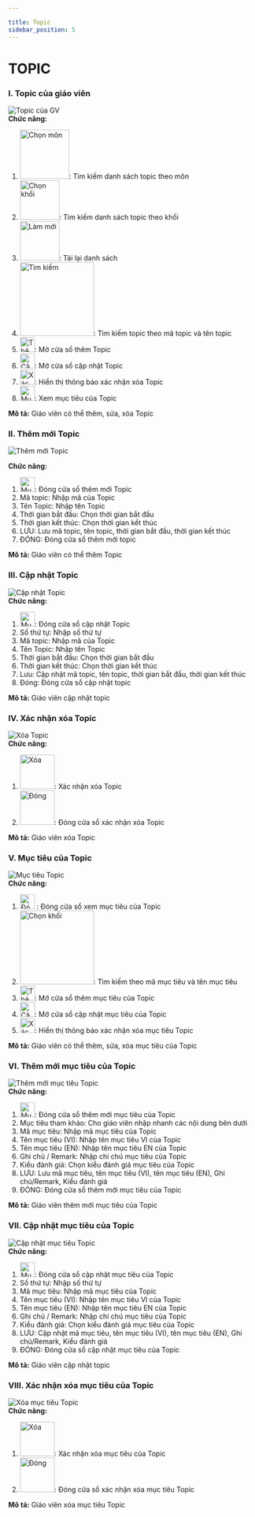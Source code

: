 ```yaml
---

title: Topic
sidebar_position: 5
---
```


# TOPIC

### I. Topic của giáo viên
![Topic của GV](/img/giao-vien/topic/topic-cua-GV.png)  
__Chức năng:__ 
1. <img src="/img/chung/chon-mon.png" alt="Chọn môn" width="100" />: Tìm kiếm danh sách topic theo môn  
2. <img src="/img/giao-vien/topic/chon-khoi.png" alt="Chọn khối" width="80" />: Tìm kiếm danh sách topic theo khối
3. <img src="/img/chung/lam-moi.png" alt="Làm mới" width="80" />: Tải lại danh sách
4. <img src="/img/chung/tim-kiem.png" alt="Tìm kiếm" width="150" />: Tìm kiếm topic theo mã topic và tên topic 
5. <img src="/img/chung/them.png" alt="Thêm" width="30" />: Mở cửa sổ thêm Topic 
6. <img src="/img/chung/cap-nhat.png" alt="Cập nhật" width="30" />: Mở cửa sổ cập nhật Topic 
7. <img src="/img/chung/xac-nhan.png" alt="Xác nhận" width="30" />: Hiển thị thông báo xác nhận xóa Topic 
8. <img src="/img/giao-vien/topic/muc-tieu.png" alt="Mục tiêu" width="30" />: Xem mục tiêu của Topic


__Mô tả:__ Giáo viên có thể thêm, sửa, xóa Topic 

### II. Thêm mới Topic
![Thêm mới Topic](/img/giao-vien/topic/them-moi.png)  

__Chức năng:__  
1. <img src="/img/chung/dong.png" alt="Mục tiêu" width="30" />: Đóng cửa sổ thêm mới Topic 
2. Mã topic: Nhập mã của Topic 
3. Tên Topic: Nhập tên Topic 
4. Thời gian bắt đầu: Chọn thời gian bắt đầu 
5. Thời gian kết thúc: Chọn thời gian kết thúc 
6. LƯU: Lưu mã topic, tên topic, thời gian bắt đầu, thời gian kết thúc 
7. ĐÓNG: Đóng cửa sổ thêm mới topic  

__Mô tả:__ Giáo viên có thể thêm Topic  

### III. Cập nhật Topic
![Cập nhật Topic](/img/giao-vien/topic/cap-nhat-topic.png)  
__Chức năng:__ 
1. <img src="/img/chung/dong.png" alt="Mục tiêu" width="30" />: Đóng cửa sổ cập nhật Topic 
2. Số thứ tự: Nhập số thứ tự
3. Mã topic: Nhập mã của Topic 
4. Tên Topic: Nhập tên Topic 
5. Thời gian bắt đầu: Chọn thời gian bắt đầu 
6. Thời gian kết thúc: Chọn thời gian kết thúc 
7. Lưu: Cập nhật mã topic, tên topic, thời gian bắt đầu, thời gian kết thúc 
8. Đóng: Đóng cửa sổ cập nhật topic  

__Mô tả:__ Giáo viên cập nhật topic 

### IV. Xác nhận xóa Topic 
![Xóa Topic](/img/giao-vien/topic/xoa.png)  
__Chức năng:__
1. <img src="/img/chung/ok.png" alt="Xóa" width="70" />: Xác nhận xóa Topic 
2. <img src="/img/chung/cancel.png" alt="Đóng" width="70" />: Đóng cửa sổ xác nhận xóa Topic  

__Mô tả:__ Giáo viên xóa Topic

### V. Mục tiêu của Topic 
![Mục tiêu Topic](/img/giao-vien/topic/muc-tieu-topic.png)  
__Chức năng:__ 
1. <img src="/img/giao-vien/topic/dong-muc-tieu.png" alt="Đóng" width="30" /> : Đóng cửa sổ xem mục tiêu của Topic 
2. <img src="/img/chung/tim-kiem.png" alt="Chọn khối" width="150" />: Tìm kiếm theo mã mục tiêu và tên mục tiêu
3. <img src="/img/chung/them.png" alt="Thêm" width="30" />: Mở cửa sổ thêm mục tiêu của Topic 
4. <img src="/img/chung/cap-nhat.png" alt="Cập nhật" width="30" />: Mở cửa sổ cập nhật mục tiêu của Topic 
5. <img src="/img/chung/xac-nhan.png" alt="Xác nhận" width="30" />: Hiển thị thông báo xác nhận xóa mục tiêu Topic 


__Mô tả:__ Giáo viên có thể thêm, sửa, xóa mục tiêu của Topic  

### VI. Thêm mới mục tiêu của Topic
![Thêm mới mục tiêu Topic](/img/giao-vien/topic/them-moi-muc-tieu.png)  
__Chức năng:__
1. <img src="/img/chung/dong.png" alt="Mục tiêu" width="30" />: Đóng cửa sổ thêm mới mục tiêu của Topic 
2. Mục tiêu tham khảo: Cho giáo viên nhập nhanh các nội dung bên dưới 
3. Mã mục tiêu: Nhập mã mục tiêu của Topic 
4. Tên mục tiêu (VI): Nhập tên mục tiêu VI của Topic 
5. Tên mục tiêu (EN): Nhập tên mục tiêu EN của Topic 
6. Ghi chú / Remark: Nhập chi chú mục tiêu của Topic 
7. Kiểu đánh giá: Chọn kiểu đánh giá mục tiêu của Topic 
8. LƯU: Lưu mã mục tiêu, tên mục tiêu (VI), tên mục tiêu (EN), Ghi chú/Remark, 
Kiểu đánh giá 
9. ĐÓNG: Đóng cửa sổ thêm mới mục tiêu của Topic  

__Mô tả:__ Giáo viên thêm mới mục tiêu của Topic  

### VII. Cập nhật mục tiêu của Topic
![Cập nhật mục tiêu Topic](/img/giao-vien/topic/cap-nhat-muc-tieu.png)  
__Chức năng:__ 
1. <img src="/img/chung/dong.png" alt="Mục tiêu" width="30" />: Đóng cửa sổ cập nhật mục tiêu của Topic 
2. Số thứ tự: Nhập số thứ tự
3. Mã mục tiêu: Nhập mã mục tiêu của Topic 
4. Tên mục tiêu (VI): Nhập tên mục tiêu VI của Topic 
5. Tên mục tiêu (EN): Nhập tên mục tiêu EN của Topic 
6. Ghi chú / Remark: Nhập chi chú mục tiêu của Topic 
7. Kiểu đánh giá: Chọn kiểu đánh giá mục tiêu của Topic 
8. LƯU: Cập nhật mã mục tiêu, tên mục tiêu (VI), tên mục tiêu (EN), Ghi chú/Remark, Kiểu đánh giá 
9. ĐÓNG: Đóng cửa sổ cập nhật mục tiêu của Topic 

__Mô tả:__ Giáo viên cập nhật topic  

### VIII. Xác nhận xóa mục tiêu của Topic 
![Xóa mục tiêu Topic](/img/giao-vien/topic/xoa-muc-tieu.png)  
__Chức năng:__
1. <img src="/img/chung/ok.png" alt="Xóa" width="70" />: Xác nhận xóa mục tiêu của Topic  
2. <img src="/img/chung/cancel.png" alt="Đóng" width="70" />: Đóng cửa sổ xác nhận xóa mục tiêu Topic  

__Mô tả:__ Giáo viên xóa mục tiêu Topic 
